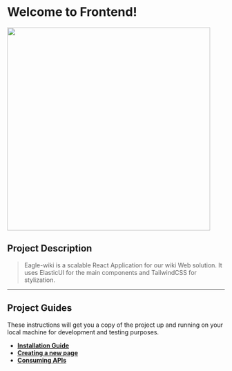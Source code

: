 # Welcome to Frontend!

<p align="left">
    <img width=470 src=".github/frontend.gif">
</p>

## **Project Description**

> Eagle-wiki is a scalable React Application for our wiki Web solution. It uses ElasticUI for the main components and TailwindCSS for stylization.

---

## **Project Guides**

These instructions will get you a copy of the project up and running on your local machine for development and testing purposes.

- **[Installation Guide](docs/readme/INSTALL.md)**
- **[Creating a new page](docs/readme/DEVELOP.md)**
- **[Consuming APIs](docs/readme/DEPLOY.md)**
